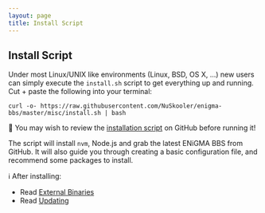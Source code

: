 ```yaml
---
layout: page
title: Install Script
---
```

## Install Script
Under most Linux/UNIX like environments (Linux, BSD, OS X, ...)  new users can simply execute the `install.sh` script to get everything up and running. Cut + paste the following into your terminal:

```
curl -o- https://raw.githubusercontent.com/NuSkooler/enigma-bbs/master/misc/install.sh | bash
```

:eyes: You may wish to review the [installation script](https://raw.githubusercontent.com/NuSkooler/enigma-bbs/master/misc/install.sh)
on GitHub before running it!

The script will install `nvm`, Node.js and grab the latest ENiGMA BBS from GitHub. It will also guide you through creating a basic configuration file, and recommend some packages to install.

:information_source: After installing:
* Read [External Binaries](/docs/configuration/external-binaries.md)
* Read [Updating](/docs/admin/updating.md)

